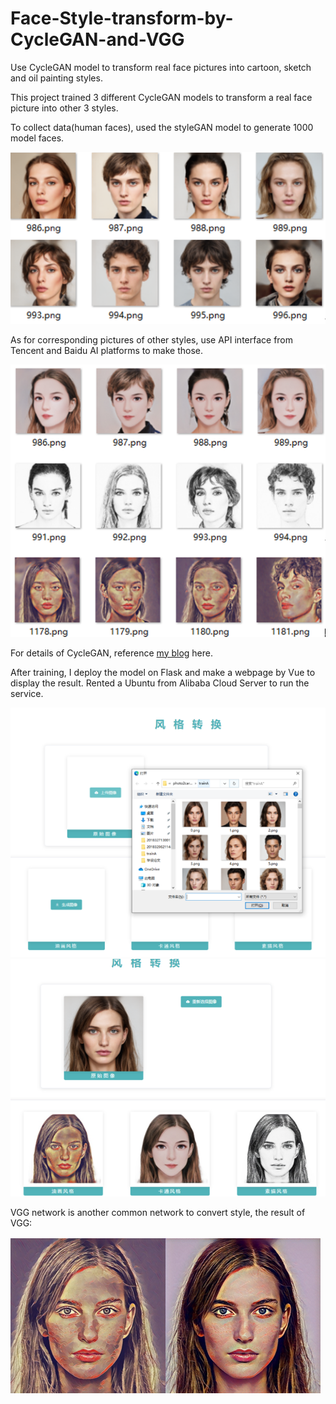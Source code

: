 # Face-Style-transform-by-CycleGAN-and-VGG
Use CycleGAN model to transform real face pictures into cartoon, sketch and oil painting styles.

This project trained 3 different CycleGAN models to transform a real face picture into other 3 styles.

To collect data(human faces), used the styleGAN model to generate 1000 model faces.

![image](https://github.com/JunanPan/pics/raw/main/2210230.png)  

As for corresponding pictures of other styles, use API interface from Tencent and Baidu AI platforms to make those.

![image](https://github.com/JunanPan/pics/raw/main/2210231.png)  

For details of CycleGAN, reference [my blog](https://blog.csdn.net/weixin_44492824/article/details/124943553?ops_request_misc=%257B%2522request%255Fid%2522%253A%2522166651876816782428678954%2522%252C%2522scm%2522%253A%252220140713.130102334.pc%255Fblog.%2522%257D&request_id=166651876816782428678954&biz_id=0&utm_medium=distribute.pc_search_result.none-task-blog-2~blog~first_rank_ecpm_v1~rank_v31_ecpm-1-124943553-null-null.nonecase&utm_term=Cycle&spm=1018.2226.3001.4450) here. 

After training, I deploy the model on Flask and make a webpage by Vue to display the result. Rented a Ubuntu from Alibaba Cloud Server to run the service.

![image](https://github.com/JunanPan/pics/raw/main/2210232.png)  
![image](https://github.com/JunanPan/pics/raw/main/2210233.png)  

VGG network is another common network to convert style, the result of VGG:  

![image](https://github.com/JunanPan/pics/raw/main/2210234.png)  
